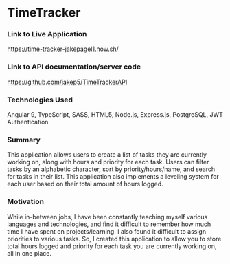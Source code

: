 # TimeTracker

### Link to Live Application

https://time-tracker-jakepagel1.now.sh/

### Link to API documentation/server code

https://github.com/jakep5/TimeTrackerAPI

### Technologies Used

Angular 9, TypeScript, SASS, HTML5, Node.js, Express.js, PostgreSQL, JWT Authentication

### Summary

This application allows users to create a list of tasks they are currently working on, along with hours and priority for each task. Users can filter tasks by an alphabetic character, sort by priority/hours/name, and search for tasks in their list. This application also implements a leveling system for each user based on their total amount of hours logged. 

### Motivation

While in-between jobs, I have been constantly teaching myself various languages and technologies, and find it difficult to remember how much time I have spent on projects/learning. I also found it difficult to assign priorities to various tasks. So, I created this application to allow you to store total hours logged and priority for each task you are currently working on, all in one place. 
